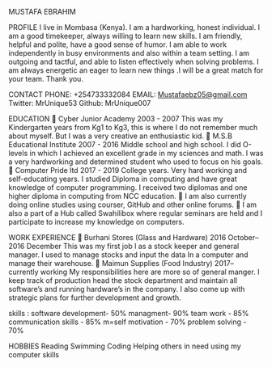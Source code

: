 MUSTAFA EBRAHIM

PROFILE
I live in Mombasa (Kenya). I am a hardworking, honest individual. I am a good timekeeper, always willing to learn new skills. I am friendly, helpful and polite, have a good sense of humor. I am able to work independently in busy environments and also within a team setting. I am outgoing and tactful, and able to listen effectively when solving problems. I am always energetic an eager to learn new things .I will be a great match for your team.
Thank you.

CONTACT
PHONE:
+254733332084
EMAIL:
Mustafaebz05@gmail.com
Twitter:
MrUnique53
Github:
MrUnique007

EDUCATION
	Cyber Junior Academy 
2003 - 2007
This was my Kindergarten years from Kg1 to Kg3, this is where I do not remember much about myself. But I was a very creative an enthusiastic kid.
	M.S.B Educational Institute 
2007 - 2016
Middle school and high school. I did O-levels in which I achieved an excellent grade in my sciences and math. I was a very hardworking and determined student who used to focus on his goals.
	Computer Pride ltd
2017 - 2019
College years. Very hard working and self-educating years. I studied Diploma in computing and have great knowledge of computer programming. I received two diplomas and one higher diploma in computing from NCC education. 
	I am also currently doing online studies using courser, GitHub and other online forums.
	I am also a part of a Hub called Swahilibox where regular seminars are held and I participate to increase my knowledge on computers.

WORK EXPERIENCE
	Burhani Stores (Glass and Hardware)
2016 October– 2016 December
This was my first job I as a stock keeper and general manager. I used to manage stocks and input the data In a computer and manage their warehouse.
	Maimun Supplies (Food Industry)
2017– currently working 
My responsibilities here are more so of general manger. I keep track of production head the stock department and maintain all software’s and running hardware’s in the company. I also come up with strategic plans for further development and growth. 

skills :
software development- 50%
managment- 90%
team work - 85%
communication skills - 85%
m=self motivation - 70%
problem solving - 70%

HOBBIES
Reading 
Swimming 
Coding 
Helping others in need using my computer skills

 


 
